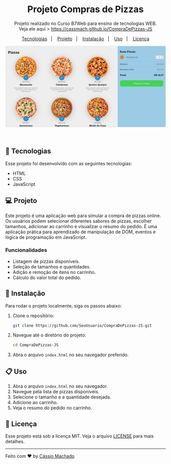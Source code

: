 <h1 align="center">Projeto Compras de Pizzas</h1>

<p align="center">
Projeto realizado no Curso B7Web para ensino de tecnologias WEB.
<br>
Veja ele aqui > <a href="https://cassmach.github.io/CompraDePizzas-JS">https://cassmach.github.io/CompraDePizzas-JS</a>
</p>

<p align="center">
  <a href="#-tecnologias">Tecnologias</a>&nbsp;&nbsp;&nbsp;|&nbsp;&nbsp;&nbsp;
  <a href="#-projeto">Projeto</a>&nbsp;&nbsp;&nbsp;|&nbsp;&nbsp;&nbsp;
  <a href="#-instalação">Instalação</a>&nbsp;&nbsp;&nbsp;|&nbsp;&nbsp;&nbsp;
  <a href="#-uso">Uso</a>&nbsp;&nbsp;&nbsp;|&nbsp;&nbsp;&nbsp;
  <a href="#memo-licença">Licença</a>
</p>

<p align="center">
  <img alt="projeto pizza food" src=".github/pizza.jpg">
</p>

<br>

## 🚀 Tecnologias

Esse projeto foi desenvolvido com as seguintes tecnologias:

- HTML 
- CSS
- JavaScript

## 💻 Projeto

Este projeto é uma aplicação web para simular a compra de pizzas online. Os usuários podem selecionar diferentes sabores de pizzas, escolher tamanhos, adicionar ao carrinho e visualizar o resumo do pedido. É uma aplicação prática para aprendizado de manipulação de DOM, eventos e lógica de programação em JavaScript.

### Funcionalidades

- Listagem de pizzas disponíveis.
- Seleção de tamanhos e quantidades.
- Adição e remoção de itens no carrinho.
- Cálculo do valor total do pedido.

## 🔧 Instalação

Para rodar o projeto localmente, siga os passos abaixo:

1. Clone o repositório:
    ```bash
    git clone https://github.com/SeuUsuario/CompraDePizzas-JS.git
    ```
2. Navegue até o diretório do projeto:
    ```bash
    cd CompraDePizzas-JS
    ```
3. Abra o arquivo `index.html` no seu navegador preferido.

## 📋 Uso

1. Abra o arquivo `index.html` no seu navegador.
2. Navegue pela lista de pizzas disponíveis.
3. Selecione o tamanho e a quantidade desejada.
4. Adicione ao carrinho.
5. Veja o resumo do pedido no carrinho.

## :memo: Licença

Esse projeto está sob a licença MIT. Veja o arquivo [LICENSE](LICENSE) para mais detalhes.

---

Feito com ♥ by [Cássio Machado](https://github.com/cassmach)
